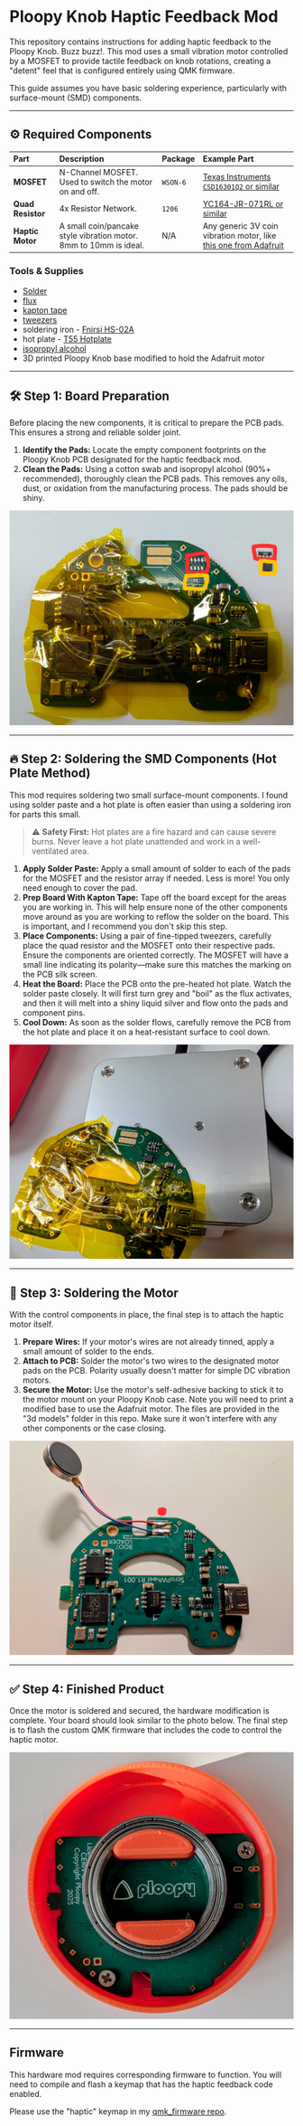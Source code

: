 # Ploopy Knob Haptic Feedback Mod

This repository contains instructions for adding haptic feedback to the Ploopy Knob. Buzz buzz!. This mod uses a small vibration motor controlled by a MOSFET to provide tactile feedback on knob rotations, creating a "detent" feel that is configured entirely using QMK firmware.

This guide assumes you have basic soldering experience, particularly with surface-mount (SMD) components.

---

## ⚙️ Required Components

| Part | Description | Package | Example Part |
| :--- | :--- | :--- | :--- |
| **MOSFET** | N-Channel MOSFET. Used to switch the motor on and off. | `WSON-6` | [Texas Instruments `CSD16301Q2` or similar](https://mou.sr/4fb3Gdl)|
| **Quad Resistor** | 4x Resistor Network. | `1206` | [YC164-JR-071RL or similar](https://mou.sr/46wOlBU) |
| **Haptic Motor** | A small coin/pancake style vibration motor. 8mm to 10mm is ideal. | N/A | Any generic 3V coin vibration motor, like [this one from Adafruit](https://www.adafruit.com/product/1201) |

### Tools & Supplies
- [Solder](https://amzn.to/3UwkeTA)
- [flux](https://amzn.to/40BSAIC)
- [kapton tape](https://amzn.to/45pTmuI)
- [tweezers](https://amzn.to/457N2XI)
- soldering iron - [Fnirsi HS-02A](https://amzn.to/4mfQypM)
- hot plate - [T55 Hotplate](https://amzn.to/4ofEBlY)
- [isopropyl alcohol](https://amzn.to/4o0Ajyu)
- 3D printed Ploopy Knob base modified to hold the Adafruit motor

---

## 🛠️ Step 1: Board Preparation

Before placing the new components, it is critical to prepare the PCB pads. This ensures a strong and reliable solder joint.

1.  **Identify the Pads:** Locate the empty component footprints on the Ploopy Knob PCB designated for the haptic feedback mod.
2.  **Clean the Pads:** Using a cotton swab and isopropyl alcohol (90%+ recommended), thoroughly clean the PCB pads. This removes any oils, dust, or oxidation from the manufacturing process. The pads should be shiny.

![Board Preparation](https://github.com/tuxedocurly/Ploopy-Knob-Haptic-Mod/blob/main/images/board%20prep.jpg)

---

## 🔥 Step 2: Soldering the SMD Components (Hot Plate Method)

This mod requires soldering two small surface-mount components. I found using solder paste and a hot plate is often easier than using a soldering iron for parts this small.

> ⚠️ **Safety First:** Hot plates are a fire hazard and can cause severe burns. Never leave a hot plate unattended and work in a well-ventilated area.

1.  **Apply Solder Paste:** Apply a small amount of solder to each of the pads for the MOSFET and the resistor array if needed. Less is more! You only need enough to cover the pad.
2.  **Prep Board With Kapton Tape:** Tape off the board except for the areas you are working in. This will help ensure none of the other components move around as you are working to reflow the solder on the board. This is important, and I recommend you don't skip this step.
3.  **Place Components:** Using a pair of fine-tipped tweezers, carefully place the quad resistor and the MOSFET onto their respective pads. Ensure the components are oriented correctly. The MOSFET will have a small line indicating its polarity—make sure this matches the marking on the PCB silk screen.
4.  **Heat the Board:** Place the PCB onto the pre-heated hot plate. Watch the solder paste closely. It will first turn grey and "boil" as the flux activates, and then it will melt into a shiny liquid silver and flow onto the pads and component pins.
5.  **Cool Down:** As soon as the solder flows, carefully remove the PCB from the hot plate and place it on a heat-resistant surface to cool down.

![Component Placement](https://github.com/tuxedocurly/Ploopy-Knob-Haptic-Mod/blob/main/images/hot%20plate.jpg)

---

## 🔌 Step 3: Soldering the Motor

With the control components in place, the final step is to attach the haptic motor itself.

1.  **Prepare Wires:** If your motor's wires are not already tinned, apply a small amount of solder to the ends.
2.  **Attach to PCB:** Solder the motor's two wires to the designated motor pads on the PCB. Polarity usually doesn't matter for simple DC vibration motors.
3.  **Secure the Motor:** Use the motor's self-adhesive backing to stick it to the motor mount on your Ploopy Knob case. Note you will need to print a modified base to use the Adafruit motor. The files are provided in the "3d models" folder in this repo. Make sure it won't interfere with any other components or the case closing.

![Motor Soldering](https://github.com/tuxedocurly/Ploopy-Knob-Haptic-Mod/blob/main/images/motor%20soldering.jpg)

---

## ✅ Step 4: Finished Product

Once the motor is soldered and secured, the hardware modification is complete. Your board should look similar to the photo below. The final step is to flash the custom QMK firmware that includes the code to control the haptic motor.

![Finished Product](https://github.com/tuxedocurly/Ploopy-Knob-Haptic-Mod/blob/main/images/finished%20knob.jpg)

---

## Firmware

This hardware mod requires corresponding firmware to function. You will need to compile and flash a keymap that has the haptic feedback code enabled.

Please use the "haptic" keymap in my [qmk_firmware repo](https://github.com/tuxedocurly/qmk_firmware/tree/ploopy-knob-haptic/keyboards/ploopyco/knob/keymaps/haptic).
